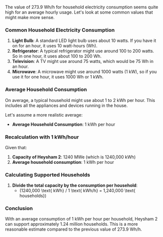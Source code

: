 The value of 273.9 Wh/h for household electricity consumption seems quite high for an average hourly usage. Let's look at some common values that might make more sense.

### Common Household Electricity Consumption

1. **Light Bulb**: A standard LED light bulb uses about 10 watts. If you have it on for an hour, it uses 10 watt-hours (Wh).
2. **Refrigerator**: A typical refrigerator might use around 100 to 200 watts. So in one hour, it uses about 100 to 200 Wh.
3. **Television**: A TV might use around 75 watts, which would be 75 Wh in an hour.
4. **Microwave**: A microwave might use around 1000 watts (1 kW), so if you use it for one hour, it uses 1000 Wh or 1 kWh.

### Average Household Consumption
On average, a typical household might use about 1 to 2 kWh per hour. This includes all the appliances and devices running in the house.

Let's assume a more realistic average:

- **Average Household Consumption**: 1 kWh per hour

### Recalculation with 1 kWh/hour

Given that:

1. **Capacity of Heysham 2**: 1240 MWe (which is 1240,000 kWh)
2. **Average household consumption**: 1 kWh per hour

### Calculating Supported Households
1. **Divide the total capacity by the consumption per household**:
   - \(1240,000 \text{ kWh} / 1 \text{ kWh/h} = 1,240,000 \text{ households}\)

### Conclusion
With an average consumption of 1 kWh per hour per household, Heysham 2 can support approximately 1.24 million households. This is a more reasonable estimate compared to the previous value of 273.9 Wh/h.